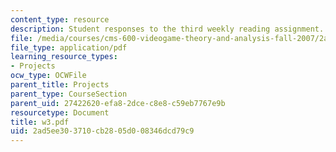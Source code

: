 ```yaml
---
content_type: resource
description: Student responses to the third weekly reading assignment.
file: /media/courses/cms-600-videogame-theory-and-analysis-fall-2007/2ad5ee303710cb2805d008346dcd79c9_w3.pdf
file_type: application/pdf
learning_resource_types:
- Projects
ocw_type: OCWFile
parent_title: Projects
parent_type: CourseSection
parent_uid: 27422620-efa8-2dce-c8e8-c59eb7767e9b
resourcetype: Document
title: w3.pdf
uid: 2ad5ee30-3710-cb28-05d0-08346dcd79c9
---
```


